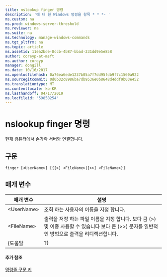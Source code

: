 ```yaml
---
title: nslookup finger 명령
description: '에 대 한 Windows 명령을 항목 * * *- '
ms.custom: na
ms.prod: windows-server-threshold
ms.reviewer: na
ms.suite: na
ms.technology: manage-windows-commands
ms.tgt_pltfrm: na
ms.topic: article
ms.assetid: 11ea2bde-8ccb-4b87-bbad-231dd9e5e858
author: coreyp-at-msft
ms.author: coreyp
manager: dongill
ms.date: 10/16/2017
ms.openlocfilehash: 0a76ea6ede1237b05a7f7dd95fdb9f7c1560a922
ms.sourcegitcommit: 0d0b32c8986ba7db9536e0b8648d4ddf9b03e452
ms.translationtype: MT
ms.contentlocale: ko-KR
ms.lasthandoff: 04/17/2019
ms.locfileid: "59858254"
---
```

# <a name="nslookup-finger-command"></a>nslookup finger 명령



현재 컴퓨터에서 손가락 서버와 연결합니다.

## <a name="syntax"></a>구문

```
finger [<UserName>] [{[>] <FileName>|[>>] <FileName>}]
```

## <a name="parameters"></a>매개 변수

|매개 변수|설명|
|---------|-----------|
|\<UserName>|조회 하는 사용자의 이름을 지정 합니다.|
|\<FileName>|출력을 저장 하는 파일 이름을 지정 합니다. 보다 큼 (>) 및 이중 사용할 수 있습니다 보다 큰 (>>) 문자를 일반적인 방법으로 출력을 리디렉션합니다.|
|{도움말 | ?}|간단한 요약이 표시 되며 **nslookup** 하위 명령입니다.|

#### <a name="additional-references"></a>추가 참조

[명령줄 구문 키](command-line-syntax-key.md)